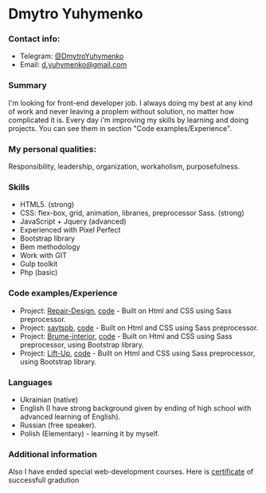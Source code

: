 # Dmytro Yuhymenko
### Contact info:

* Telegram: [@DmytroYuhymenko](https://t.me/DmytroYuhymenko)
* Email: d.yuhymenko@gmail.com

### Summary
   
   I'm looking for front-end developer job. I always doing my best at any kind of work and never leaving a proplem without solution, no      matter how complicated it is. Every day i'm improving my skills by learning and doing projects. You can see them in section "Code          examples/Experience".

### My personal qualities:
   
   Responsibility, leadership, organization, workaholism, purposefulness.
   
### Skills
   
   * HTML5. (strong)
   * CSS:  flex-box, grid, animation, libraries, preprocessor Sass. (strong)
   * JavaScript + Jquery (advanced)
   * Experienced with Pixel Perfect
   * Bootstrap library 
   * Bem methodology
   * Work with GIT
   * Gulp toolkit
   * Php (basic)
  
### Code examples/Experience
   
   * Project: [Repair-Design](https://chaosua-del.github.io/repair-desaign/src/), [code](https://github.com/chaosua-del/chaosua-del.github.io/tree/master/repair-desaign/src) - Built on Html and CSS using Sass preprocessor.
   * Project: [saytspb](https://chaosua-del.github.io/saytspb/src/), [code](https://github.com/chaosua-del/chaosua-del.github.io/tree/master/saytspb/src) - Built on Html and CSS using Sass preprocessor.
   * Project: [Brume-interior](https://chaosua-del.github.io/interiors/src/), [code](https://github.com/chaosua-del/chaosua-del.github.io/tree/master/interiors/src) - Built on Html and CSS using Sass preprocessor, using Bootstrap library.
   * Project: [Lift-Up](http://www.lift-up.com.ua/), [code](https://github.com/chaosua-del/chaosua-del.github.io/tree/master/LiftUp/src) - Built on Html and CSS using Sass preprocessor, using Bootstrap library.
   
### Languages
   * Ukrainian (native)
   * English (I have strong background given by ending of high school with advanced learning of English).
   * Russian (free speaker).
   * Polish (Elementary) - learning it by myself.
  
### Additional information
   Also I have ended special web-development courses. Here is [certificate](https://mfs-03.getcourse.ru/public/files/12250/55/e42f365e04c6f39788bc6b60761125a3.png?e=1587837599&s=qoAKGbJ2N9EePCqzeKYCQg) of successfull gradution
   
   
   
